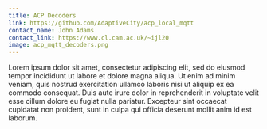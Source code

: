 ```yaml
---
title: ACP Decoders
link: https://github.com/AdaptiveCity/acp_local_mqtt
contact_name: John Adams
contact_link: https://www.cl.cam.ac.uk/~ijl20
image: acp_mqtt_decoders.png
---
```


Lorem ipsum dolor sit amet, consectetur adipiscing elit, sed do eiusmod tempor incididunt ut labore et dolore magna aliqua. Ut enim ad minim veniam, quis nostrud exercitation ullamco laboris nisi ut aliquip ex ea commodo consequat. Duis aute irure dolor in reprehenderit in voluptate velit esse cillum dolore eu fugiat nulla pariatur. Excepteur sint occaecat cupidatat non proident, sunt in culpa qui officia deserunt mollit anim id est laborum.
